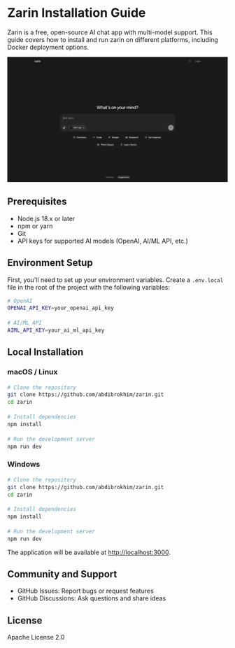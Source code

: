 # Zarin Installation Guide

Zarin is a free, open-source AI chat app with multi-model support. This guide covers how to install and run zarin on different platforms, including Docker deployment options.

![Zarin screenshot](./public/cover-zarin.png)

## Prerequisites

- Node.js 18.x or later
- npm or yarn
- Git
- API keys for supported AI models (OpenAI, AI/ML API, etc.)

## Environment Setup

First, you'll need to set up your environment variables. Create a `.env.local` file in the root of the project with the following variables:

```bash
# OpenAI
OPENAI_API_KEY=your_openai_api_key

# AI/ML API
AIML_API_KEY=your_ai_ml_api_key
```

## Local Installation

### macOS / Linux

```bash
# Clone the repository
git clone https://github.com/abdibrokhim/zarin.git
cd zarin

# Install dependencies
npm install

# Run the development server
npm run dev
```

### Windows

```bash
# Clone the repository
git clone https://github.com/abdibrokhim/zarin.git
cd zarin

# Install dependencies
npm install

# Run the development server
npm run dev
```

The application will be available at [http://localhost:3000](http://localhost:3000).


## Community and Support

- GitHub Issues: Report bugs or request features
- GitHub Discussions: Ask questions and share ideas

## License

Apache License 2.0
